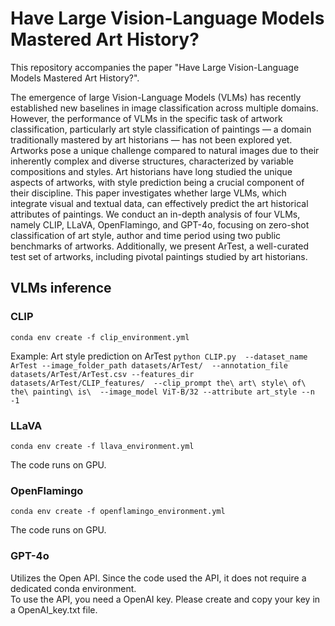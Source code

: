# Have Large Vision-Language Models Mastered Art History?
This repository accompanies the paper "Have Large Vision-Language Models Mastered Art History?".

The emergence of large Vision-Language Models (VLMs) has recently established new baselines in image classification across multiple domains. However, the performance of VLMs in the specific task of artwork classification, particularly art style classification of paintings — a domain traditionally mastered by art historians — has not been explored yet. Artworks pose a unique challenge compared to natural images due to their inherently complex and diverse structures, characterized by variable compositions and styles. Art historians have long studied the unique aspects of artworks, with style prediction being a crucial component of their discipline. This paper investigates whether large VLMs, which integrate visual and textual data, can effectively predict the art historical attributes of paintings. We conduct an in-depth analysis of four VLMs, namely CLIP, LLaVA, OpenFlamingo, and GPT-4o, focusing on zero-shot classification of art style, author and time period using two public benchmarks of artworks. Additionally, we present ArTest, a well-curated test set of artworks, including pivotal paintings studied by art historians.


## VLMs inference 


### CLIP


`conda env create -f clip_environment.yml`

Example: Art style prediction on ArTest 
`python CLIP.py  --dataset_name ArTest --image_folder_path datasets/ArTest/ 
    --annotation_file datasets/ArTest/ArTest.csv --features_dir datasets/ArTest/CLIP_features/ 
    --clip_prompt the\ art\ style\ of\ the\ painting\ is\  --image_model ViT-B/32 --attribute art_style --n -1`


### LLaVA

`conda env create -f llava_environment.yml`

The code runs on GPU.


### OpenFlamingo 

`conda env create -f openflamingo_environment.yml`

The code runs on GPU.

### GPT-4o

Utilizes the Open API. Since the code used the API, it does not require a dedicated conda environment.  
To use the API, you need a OpenAI key. Please create and copy your key in a OpenAI_key.txt file.

